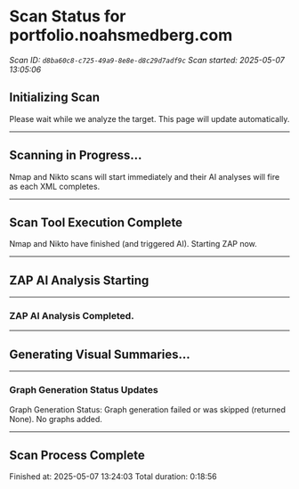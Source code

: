 # Scan Status for portfolio.noahsmedberg.com

*Scan ID: `d8ba60c8-c725-49a9-8e8e-d8c29d7adf9c`*
*Scan started: 2025-05-07 13:05:06*

## Initializing Scan

Please wait while we analyze the target. This page will update automatically.

---

## Scanning in Progress...

Nmap and Nikto scans will start immediately and their AI analyses will fire as each XML completes.

---

## Scan Tool Execution Complete

Nmap and Nikto have finished (and triggered AI). Starting ZAP now.

---

## ZAP AI Analysis Starting

---

### ZAP AI Analysis Completed.

---

## Generating Visual Summaries...

---

### Graph Generation Status Updates

Graph Generation Status: Graph generation failed or was skipped (returned None). No graphs added.

---

## Scan Process Complete

Finished at: 2025-05-07 13:24:03
Total duration: 0:18:56

